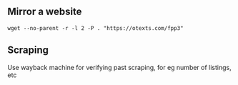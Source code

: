 ## Mirror a website

```
wget --no-parent -r -l 2 -P . "https://otexts.com/fpp3"
```

## Scraping

Use wayback machine for verifying past scraping, for eg number of listings, etc